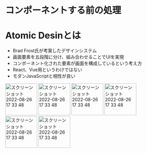 # コンポーネントする前の処理


# Atomic Desinとは
- Brad Frost氏が考案したデザインシステム
- 画面要素を五段階に分け、組み合わせることでUIを実現
- コンポーネント化された要素が画面を構成しているという考え方
- React、Vue用というわけではない
- モダンJavaScriptと相性が良い
<img width="100" alt="スクリーンショット 2022-08-26 17 33 48" src="https://user-images.githubusercontent.com/65487059/228680632-28a16d88-92af-427b-9513-32b858290135.jpeg">
<img width="100" alt="スクリーンショット 2022-08-26 17 33 48" src="https://user-images.githubusercontent.com/65487059/228681909-70d70a51-6510-45c8-bc96-93a8f6598cfc.jpeg">
<img width="100" alt="スクリーンショット 2022-08-26 17 33 48" src="https://user-images.githubusercontent.com/65487059/228682035-e6fd4dbf-19d3-46dc-8af6-a75c7fa0211e.jpeg">
<img width="100" alt="スクリーンショット 2022-08-26 17 33 48" src="https://user-images.githubusercontent.com/65487059/228682100-81d7f733-4863-4b73-b42e-a4c6bb78169b.jpeg">
<img width="100" alt="スクリーンショット 2022-08-26 17 33 48" src="https://user-images.githubusercontent.com/65487059/228682144-80211805-2af9-4911-b368-ad4071a93e1f.jpeg">
<img width="100" alt="スクリーンショット 2022-08-26 17 33 48" src="https://user-images.githubusercontent.com/65487059/228682178-485a6456-cb86-4191-863e-41e272fe3246.jpeg">
